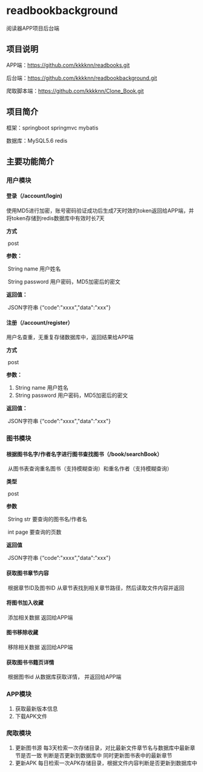 # readbookbackground
阅读器APP项目后台端

## 项目说明
APP端：https://github.com/kkkknn/readbooks.git

后台端：https://github.com/kkkknn/readbookbackground.git

爬取脚本端：https://github.com/kkkknn/Clone_Book.git

## 项目简介
框架：springboot springmvc  mybatis

数据库：MySQL5.6 redis

## 主要功能简介

###  用户模块

#### 登录（/account/login)

​	使用MD5进行加密，账号密码验证成功后生成7天时效的token返回给APP端，并将token存储到redis数据库中有效时长7天

**方式** 

​	post

**参数：**

​	String name 用户姓名

​	String password 用户密码，MD5加密后的密文

**返回值：**

​	JSON字符串 {“code”:"xxxx","data":"xxx"}



#### 注册（/account/register）
用户名查重，无重复存储数据库中，返回结果给APP端

**方式** 

​	post

**参数：**

1. String name 用户姓名
2. String password 用户密码，MD5加密后的密文

**返回值：**

​	JSON字符串 {“code”:"xxxx","data":"xxx"}



### 图书模块
#### 根据图书名字/作者名字进行图书查找图书（/book/searchBook）

​	从图书表查询重名图书（支持模糊查询）和重名作者（支持模糊查询）

**类型**

​	post

**参数**

​	String  str 要查询的图书名/作者名

​	int page 要查询的页数

**返回值**

​	JSON字符串 {“code”:"xxxx","data":"xxx"}



#### 获取图书章节内容
​	根据章节ID及图书ID 从章节表找到相关章节路径，然后读取文件内容并返回

#### 将图书加入收藏
​	添加相关数据 返回给APP端

#### 图书移除收藏

​	移除相关数据 返回给APP端

#### 获取图书书籍页详情
​	根据图书id 从数据库获取详情， 并返回给APP端





### APP模块
1. 获取最新版本信息
2. 下载APK文件

### 爬取模块
1. 更新图书源
    每3天检索一次存储目录，对比最新文件章节名与数据库中最新章节是否一致 判断是否更新到数据库中 同时更新图书表中的最新章节
2. 更新APK
    每日检索一次APK存储目录，根据文件内容判断是否更新到数据库中